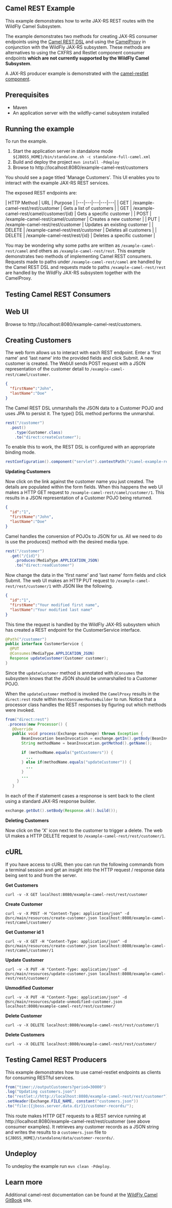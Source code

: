 Camel REST Example
------------------

This example demonstrates how to write JAX-RS REST routes with the WildFly Camel Subsystem.

The example demonstrates two methods for creating JAX-RS consumer endpoints using the [Camel REST DSL](http://camel.apache.org/rest-dsl.html)
and using the [CamelProxy](http://camel.apache.org/using-camelproxy.html) in conjunction with the WildFly JAX-RS subsystem. These methods are alternatives to
using the CXFRS and Restlet component consumer endpoints **which are not currently supported by the WildFly Camel Subsystem**.

A JAX-RS producer example is demonstrated with the [camel-restlet component](http://camel.apache.org/restlet.html).

Prerequisites
-------------

* Maven
* An application server with the wildfly-camel subsystem installed

Running the example
-------------------

To run the example.

1. Start the application server in standalone mode `${JBOSS_HOME}/bin/standalone.sh -c standalone-full-camel.xml`
2. Build and deploy the project `mvn install -Pdeploy`
3. Browse to http://localhost:8080/example-camel-rest/customers

You should see a page titled 'Manage Customers'. This UI enables you to interact with the example JAX-RS REST services.

The exposed REST endpoints are:

| HTTP Method | URL   | Purpose |
|---|---|---|---|---|
| GET | /example-camel-rest/rest/customer  | Gets a list of customers |
| GET | /example-camel-rest/camel/customer/{id}  | Gets a specific customer |
| POST | /example-camel-rest/camel/customer  | Creates a new customer |
| PUT | /example-camel-rest/rest/customer  | Updates an existing customer |
| DELETE | /example-camel-rest/rest/customer  | Deletes all customers |
| DELETE | /example-camel-rest/rest/{id}  | Deletes a specific customer |

You may be wondering why some paths are written as `/example-camel-rest/camel` and others as `/example-camel-rest/rest`. This example demonstrates two methods of implementing Camel REST consumers. Requests made to paths under `/example-camel-rest/camel` are handled by the Camel REST DSL and requests made to paths `/example-camel-rest/rest` are handled by the WildFly JAX-RS subsystem together with the CamelProxy.  


Testing Camel REST Consumers
----------------------------

Web UI
------

Browse to http://localhost:8080/example-camel-rest/customers.

Creating Customers
------------------

The web form allows us to interact with each REST endpoint. Enter a 'first name' and 'last name' into the provided fields and click Submit. A new customer is created. The WebUI sends POST request with a JSON representation of the customer detail to `/example-camel-rest/camel/customer`.

````json
{
  "firstName":"John",
  "lastName":"Doe"
}
````

The Camel REST DSL unmarshalls the JSON data to a Customer POJO and uses JPA to persist it. The type() DSL method performs the unmarshal.

````java
rest("/customer")
  .post()
    .type(Customer.class)
    .to("direct:createCustomer");
````

To enable this to work, the REST DSL is configured with an appropriate binding mode.

````java
restConfiguration().component("servlet").contextPath("/camel-example-rest/camel").port(8080).bindingMode(RestBindingMode.json);
````

__Updating Customers__

Now click on the link against the customer name you just created. The details are populated within the form fields. When this happens the web UI makes a HTTP GET request to `/example-camel-rest/camel/customer/1`. This results in a JSON representation of a Customer POJO being returned.


````json
{
  "id":"1",
  "firstName":"John",
  "lastName":"Doe"
}
````

Camel handles the conversion of POJOs to JSON for us. All we need to do is use the produces() method with the desired media type.

````java
rest("/customer")
  .get("/{id}")
    .produces(MediaType.APPLICATION_JSON)
    .to("direct:readCustomer")
````

Now change the data in the 'first name' and 'last name' form fields and click Submit. The web UI makes an HTTP PUT request to `/example-camel-rest/rest/customer/1` with JSON like the following.

````json
{
  "id":"1",
  "firstName":"Your modified first name",
  "lastName":"Your modified last name"
}
````

This time the request is handled by the WildFly JAX-RS subsystem which has created a REST endpoint for the CustomerService interface.
````java
@Path("/customer")
public interface CustomerService {
  @PUT
  @Consumes(MediaType.APPLICATION_JSON)
  Response updateCustomer(Customer customer);
}
````

Since the `updateCustomer` method is annotated with `@Consumes` the subsystem knows that the JSON should be unmarshalled to a Customer POJO.

When the `updateCustomer` method is invoked the `CamelProxy` results in the `direct:rest` route within `RestConsumerRouteBuilder` to run. Notice that a processor class
handles the REST responses by figuring out which methods were invoked.

````java
from("direct:rest")
 .process(new Processor() {
   @Override
   public void process(Exchange exchange) throws Exception {
       BeanInvocation beanInvocation = exchange.getIn().getBody(BeanInvocation.class);
       String methodName = beanInvocation.getMethod().getName();

       if (methodName.equals("getCustomers")) {
         ...
       } else if(methodName.equals("updateCustomer")) {
         ...
       }
       ...
     }
   }
````

In each of the if statement cases a respnonse is sent back to the client using a standard JAX-RS response builder.

````java
exchange.getOut().setBody(Response.ok().build());
````

__Deleting Customers__

Now click on the 'X' icon next to the customer to trigger a delete. The web UI makes a HTTP DELETE request to `/example-camel-rest/rest/customer/1`.


cURL
----

If you have access to cURL then you can run the following commands from a terminal session and get an insight into the HTTP request / response
data being sent to and from the server.

__Get Customers__
```
curl -v -X GET localhost:8080/example-camel-rest/rest/customer
```

__Create Customer__
```
curl -v -X POST -H "Content-Type: application/json" -d @src/main/resources/create-customer.json localhost:8080/example-camel-rest/camel/customer/
```

__Get Customer id 1__
```
curl -v -X GET -H "Content-Type: application/json" -d @src/main/resources/create-customer.json localhost:8080/example-camel-rest/camel/customer/1
```

__Update Customer__
```
curl -v -X PUT -H "Content-Type: application/json" -d @src/main/resources/update-customer.json localhost:8080/example-camel-rest/rest/customer/
```

__Unmodified Customer__
```
curl -v -X PUT -H "Content-Type: application/json" -d @src/main/resources/update-unmodified-customer.json localhost:8080/example-camel-rest/rest/customer/
```

__Delete Customer__
```
curl -v -X DELETE localhost:8080/example-camel-rest/rest/customer/1
```

__Delete Customers__
```
curl -v -X DELETE localhost:8080/example-camel-rest/rest/customer/
```

Testing Camel REST Producers
----------------------------

This example demonstrates how to use camel-restlet endpoints as clients for consuming RESTful services.

```java
from("timer://outputCustomers?period=30000")
.log("Updating customers.json")
.to("restlet://http://localhost:8080/example-camel-rest/rest/customer")
.setHeader(Exchange.FILE_NAME, constant("customers.json"))
.to("file:{{jboss.server.data.dir}}/customer-records/");
```

This route makes HTTP GET requests to a REST service running at http://localhost:8080/example-camel-rest/rest/customer (see above consumer examples). It
retrieves any customer records as a JSON string and writes the results to a `customers.json` file to `${JBOSS_HOME}/standalone/data/customer-records/`.

Undeploy
--------

To undeploy the example run `mvn clean -Pdeploy`.

Learn more
----------

Additional camel-rest documentation can be found at the [WildFly Camel GitBook](http://wildflyext.gitbooks.io/wildfly-camel/content/javaee/jaxrs.html
) site.
